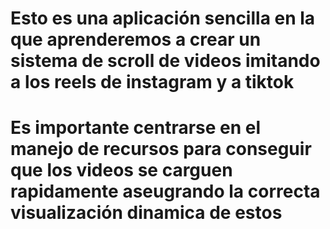 # Esto es una aplicación sencilla en la que aprenderemos a crear un sistema de scroll de videos imitando a los reels de instagram y a tiktok

#

#

# Es importante centrarse en el manejo de recursos para conseguir que los videos se carguen rapidamente aseugrando la correcta visualización dinamica de estos
